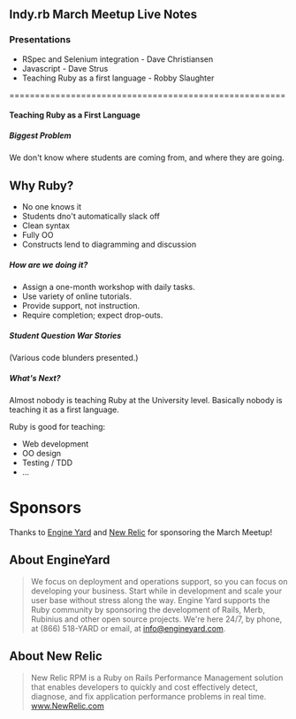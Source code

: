 Indy.rb March Meetup Live Notes
--------------------------------

### Presentations

- RSpec and Selenium integration - Dave Christiansen
- Javascript - Dave Strus
- Teaching Ruby as a first language - Robby Slaughter

======================================================

#### Teaching Ruby as a First Language ####

##### Biggest Problem #####

We don't know where students are coming from, and where they are going.

## Why Ruby? ##

* No one knows it
* Students dno't automatically slack off
* Clean syntax
* Fully OO
* Constructs lend to diagramming and discussion

##### How are we doing it? ##### 

* Assign a one-month workshop with daily tasks.
* Use variety of online tutorials.
* Provide support, not instruction.
* Require completion; expect drop-outs.

##### Student Question War Stories #####

(Various code blunders presented.)

##### What's Next? #####

Almost nobody is teaching Ruby at the University level.
Basically nobody is teaching it as a first language.

Ruby is good for teaching:
* Web development
* OO design
* Testing / TDD
* ...

Sponsors
========
Thanks to [Engine Yard](http://engineyard.com) and [New Relic](http://newrelic.com/) for sponsoring the March Meetup!

About EngineYard 
-----------------
> We focus on deployment and operations support, so you can focus on developing your business. Start while in development and scale your user base without stress along the way. Engine Yard supports the Ruby community by sponsoring the development of Rails, Merb, Rubinius and other open source projects. We're here 24/7, by phone, at (866) 518-YARD or email, at info@engineyard.com.

About New Relic
---------------------------
> New Relic RPM is a Ruby on Rails Performance Management solution that enables developers to quickly and cost effectively detect, diagnose, and fix application performance problems in real time. www.NewRelic.com
